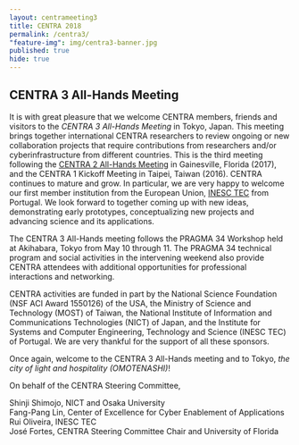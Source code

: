 ```yaml
---
layout: centrameeting3
title: CENTRA 2018
permalink: /centra3/
"feature-img": img/centra3-banner.jpg
published: true
hide: true
---
```


## CENTRA 3 All-Hands Meeting

<p>
It is with great pleasure that we welcome CENTRA members, friends and visitors to the <i>CENTRA 3 All-Hands Meeting</i> in Tokyo, Japan. This meeting brings together international CENTRA researchers to review ongoing or new collaboration projects that require contributions from researchers and/or cyberinfrastructure from different countries. This is the third meeting following the <a href="http://www.globalcentra.org/centra2" target="_blank">CENTRA 2 All-Hands Meeting</a> in Gainesville, Florida (2017), and the CENTRA 1 Kickoff Meeting in Taipei, Taiwan (2016). CENTRA continues to mature and grow. In particular, we are very happy to welcome our first member institution from the European Union, <a href="https://www.inesctec.pt/ip-en?set_language=en&cl=en" target="_blank">INESC TEC</a> from Portugal. We look forward to together coming up with new ideas, demonstrating early prototypes, conceptualizing new projects and advancing science and its applications.
</p>

<p>
The CENTRA 3 All-Hands meeting follows the PRAGMA 34 Workshop held at Akihabara, Tokyo from May 10 through 11.  The PRAGMA 34 technical program and social activities in the intervening weekend also provide CENTRA attendees with additional opportunities for professional interactions and networking. 
</p>

<p>
CENTRA activities are funded in part by the National Science Foundation (NSF ACI Award 1550126) of the USA, the Ministry of Science and Technology (MOST) of Taiwan, the National Institute of Information and Communications Technologies (NICT) of Japan, and the Institute for Systems and Computer Engineering, Technology and Science (INESC TEC) of Portugal. We are very thankful for the support of all these sponsors.
</p>

<p>
Once again, welcome to the CENTRA 3 All-Hands meeting and to Tokyo, <i>the city of light and hospitality (OMOTENASHI)</i>!
 <br />
</p>

<p>
On behalf of the CENTRA Steering Committee,
</p>

<p>
Shinji Shimojo, NICT and Osaka University <br />
Fang-Pang Lin, Center of Excellence for Cyber Enablement of Applications<br />
Rui Oliveira, INESC TEC<br />
José Fortes, CENTRA Steering Committee Chair and University of Florida<br />

</p>
